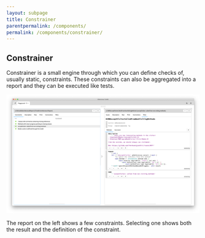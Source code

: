 ```yaml
---
layout: subpage
title: Constrainer
parentpermalink: /components/
permalink: /components/constrainer/
---
```


<section id="exemplifier">
	<div class="container pt-5 pb-5 jumbotron-small">
    <div class="row">
      <div class="col-md-12">
        <h1>Constrainer</h1>
        <p class="lead">Constrainer is a small engine through which you can define checks of, usually static, constraints. These constraints can also be aggregated into a report and they can be executed like tests.</p>
        <div class="sample">
          <img src="/assets/pictures/gtr-constrainer-acceptVisitor.png">
          <div class="picture-caption">
            <p>The report on the left shows a few constraints. Selecting one shows both the result and the definition of the constraint.</p>
          </div>
        </div>
		  </div>			
    </div>
	</div>
</section>